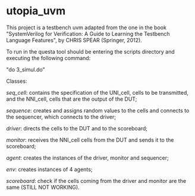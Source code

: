# utopia_uvm


This project is a testbench uvm adapted from the one in the book "SystemVerilog for Verification: A Guide to Learning the Testbench Language Features", by CHRIS SPEAR (Springer, 2012). 

To run in the questa tool should be entering the scripts directory and executing the following command:
 
 "do 3_simul.do"

Classes:

*seq_cell*: contains the specification of the UNI_cell, cells to be transmitted, and the NNI_cell, cells that are the output of the DUT;

*sequence*: creates and assigns random values to the cells and connects to the sequencer, which connects to the driver;

*driver*: directs the cells to the DUT and to the scoreboard;

*monitor*: receives the NNI_cell cells from the DUT and sends it to the scoreboard;

*agent*: creates the instances of the driver, monitor and sequencer;

*env*: creates instances of 4 agents;

*scoreboard*: check if the cells coming from the driver and monitor are the same (STILL NOT WORKING).
